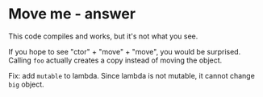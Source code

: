 # Move me - answer

This code compiles and works, but it's not what you see.

If you hope to see "ctor" + "move" + "move", you would be surprised.
Calling `foo` actually creates a copy instead of moving the object.

Fix: add `mutable` to lambda.
Since lambda is not mutable, it cannot change `big` object.
